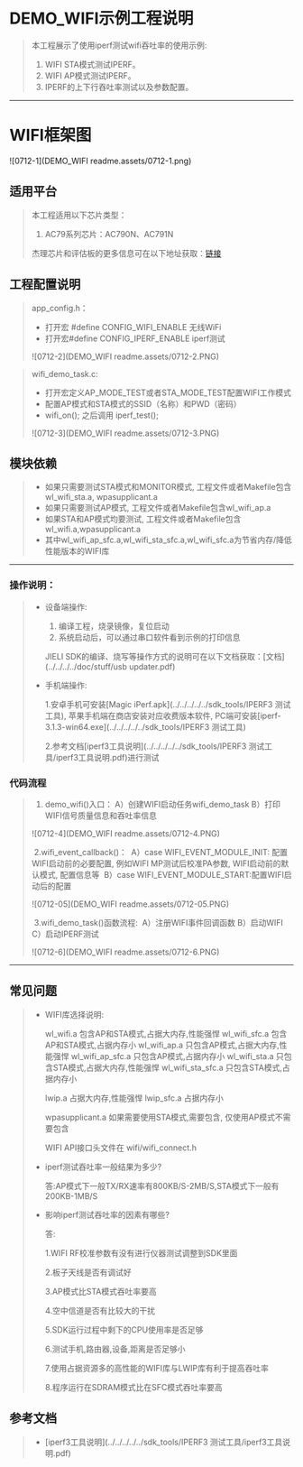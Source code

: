﻿# DEMO_WIFI示例工程说明

> 本工程展示了使用iperf测试wifi吞吐率的使用示例:
>
> 1. WIFI STA模式测试IPERF。
> 2. WIFI AP模式测试IPERF。
> 3. IPERF的上下行吞吐率测试以及参数配置。

---

# WIFI框架图


![0712-1](DEMO_WIFI readme.assets/0712-1.png)



## 适用平台

> 本工程适用以下芯片类型：
> 1. AC79系列芯片：AC790N、AC791N
>
> 杰理芯片和评估板的更多信息可在以下地址获取：[链接](https://shop321455197.taobao.com/?spm=a230r.7195193.1997079397.2.2a6d391d3n5udo)

## 工程配置说明

> app_config.h：
>
> - 打开宏 #define CONFIG_WIFI_ENABLE 无线WiFi
> - 打开宏#define CONFIG_IPERF_ENABLE iperf测试
>
> ![0712-2](DEMO_WIFI readme.assets/0712-2.PNG)



> wifi_demo_task.c:
>
> - 打开宏定义AP_MODE_TEST或者STA_MODE_TEST配置WIFI工作模式
> - 配置AP模式和STA模式的SSID（名称）和PWD（密码）
> - wifi_on(); 之后调用 iperf_test();
>
> ![0712-3](DEMO_WIFI readme.assets/0712-3.PNG)



## 模块依赖

> * 如果只需要测试STA模式和MONITOR模式, 工程文件或者Makefile包含wl_wifi_sta.a, wpasupplicant.a
> * 如果只需要测试AP模式, 工程文件或者Makefile包含wl_wifi_ap.a
> * 如果STA和AP模式均要测试, 工程文件或者Makefile包含wl_wifi.a,wpasupplicant.a
> * 其中wl_wifi_ap_sfc.a,wl_wifi_sta_sfc.a,wl_wifi_sfc.a为节省内存/降低性能版本的WIFI库

---



### 操作说明：

> *	设备端操作:
> 	1. 编译工程，烧录镜像，复位启动
> 	2. 系统启动后，可以通过串口软件看到示例的打印信息
>
> 	JIELI SDK的编译、烧写等操作方式的说明可在以下文档获取：[文档](../../../../doc/stuff/usb updater.pdf)
>
> *	手机端操作:
>
>   1.安卓手机可安装[Magic iPerf.apk](../../../../../sdk_tools/IPERF3 测试工具), 苹果手机端在商店安装对应收费版本软件, PC端可安装[iperf-3.1.3-win64.exe](../../../../../sdk_tools/IPERF3 测试工具) 
>
>   2.参考文档[iperf3工具说明](../../../../../sdk_tools/IPERF3 测试工具/iperf3工具说明.pdf)进行测试

### 代码流程

> 1. demo_wifi()入口：
>     A）创建WIFI启动任务wifi_demo_task
>     B）打印WIFI信号质量信息和吞吐率信息
>
> ![0712-4](DEMO_WIFI readme.assets/0712-4.PNG)
>
> ​	2.wifi_event_callback()：
> ​		A）case WIFI_EVENT_MODULE_INIT: 配置WIFI启动前的必要配置, 例如WIFI MP测试后校准PA参数, 	WIFI启动前的默认模式, 配置信息等
> ​		B）case WIFI_EVENT_MODULE_START:配置WIFI启动后的配置
>
> ![0712-05](DEMO_WIFI readme.assets/0712-05.PNG)
>
> ​	3.wifi_demo_task()函数流程:
> ​		A）注册WIFI事件回调函数
> ​		B）启动WIFI  
> ​		C）启动IPERF测试
>
> ![0712-6](DEMO_WIFI readme.assets/0712-6.PNG)
---

## 常见问题

> * WIFI库选择说明:
>
>   wl_wifi.a     			   包含AP和STA模式,占据大内存,性能强悍
>   wl_wifi_sfc.a     		包含AP和STA模式,占据内存小
>   wl_wifi_ap.a			  只包含AP模式,占据大内存,性能强悍
>   wl_wifi_ap_sfc.a       只包含AP模式,占据内存小
>   wl_wifi_sta.a			 只包含STA模式,占据大内存,性能强悍
>   wl_wifi_sta_sfc.a      只包含STA模式,占据内存小
>
>   lwip.a                        占据大内存,性能强悍
>   lwip_sfc.a                 占据内存小
>
>   wpasupplicant.a 如果需要使用STA模式,需要包含, 仅使用AP模式不需要包含
>
>   WIFI API接口头文件在 wifi/wifi_connect.h
>
> * iperf测试吞吐率一般结果为多少?
>
>     答:AP模式下一般TX/RX速率有800KB/S-2MB/S,STA模式下一般有200KB-1MB/S
>
> * 影响iperf测试吞吐率的因素有哪些?
>
>     答:
>
>   1.WIFI RF校准参数有没有进行仪器测试调整到SDK里面
>
>   2.板子天线是否有调试好
>
>   3.AP模式比STA模式吞吐率要高
>
>   4.空中信道是否有比较大的干扰
>
>   5.SDK运行过程中剩下的CPU使用率是否足够
>
>   6.测试手机,路由器,设备,距离是否足够小
>
>   7.使用占据资源多的高性能的WIFI库与LWIP库有利于提高吞吐率
>
>   8.程序运行在SDRAM模式比在SFC模式吞吐率要高

## 参考文档

> * [iperf3工具说明](../../../../../sdk_tools/IPERF3 测试工具/iperf3工具说明.pdf)